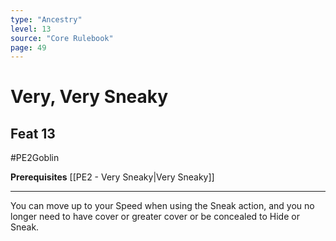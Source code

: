 ```yaml
---
type: "Ancestry"
level: 13
source: "Core Rulebook"
page: 49
---
```

# Very, Very Sneaky
## Feat 13
#PE2Goblin

**Prerequisites** [[PE2 - Very Sneaky|Very Sneaky]]

-----
You can move up to your Speed when using the Sneak action, and you no longer need to have cover or greater cover or be concealed to Hide or Sneak.